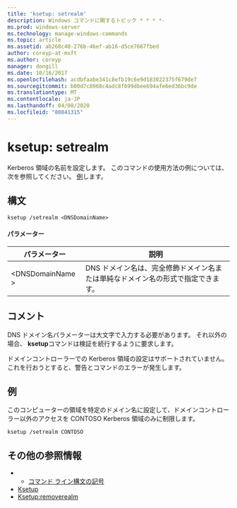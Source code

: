 ```yaml
---
title: 'ksetup: setrealm'
description: Windows コマンドに関するトピック * * * *-
ms.prod: windows-server
ms.technology: manage-windows-commands
ms.topic: article
ms.assetid: ab268c40-276b-46ef-ab16-d5ce7667fbed
author: coreyp-at-msft
ms.author: coreyp
manager: dongill
ms.date: 10/16/2017
ms.openlocfilehash: acdbfaabe341c8efb19c6e9d183022375f679de7
ms.sourcegitcommit: b00d7c8968c4adc8f699dbee694afe6ed36bc9de
ms.translationtype: MT
ms.contentlocale: ja-JP
ms.lasthandoff: 04/08/2020
ms.locfileid: "80841315"
---
```

# <a name="ksetupsetrealm"></a>ksetup: setrealm



Kerberos 領域の名前を設定します。 このコマンドの使用方法の例については、次を参照してください。 [例](#BKMK_Examples)します。

## <a name="syntax"></a>構文

```
ksetup /setrealm <DNSDomainName>
```

#### <a name="parameters"></a>パラメーター

|パラメーター|説明|
|---------|-----------|
|\<DNSDomainName >|DNS ドメイン名は、完全修飾ドメイン名または単純なドメイン名の形式で指定できます。|

## <a name="remarks"></a>コメント

DNS ドメイン名パラメーターは大文字で入力する必要があります。 それ以外の場合、 **ksetup**コマンドは検証を続行するように要求します。

ドメインコントローラーでの Kerberos 領域の設定はサポートされていません。 これを行おうとすると、警告とコマンドのエラーが発生します。

## <a name="examples"></a><a name=BKMK_Examples></a>例

このコンピューターの領域を特定のドメイン名に設定して、ドメインコントローラー以外のアクセスを CONTOSO Kerberos 領域のみに制限します。
```
ksetup /setrealm CONTOSO
```

## <a name="additional-references"></a>その他の参照情報

-   - [コマンド ライン構文の記号](command-line-syntax-key.md)
-   [Ksetup](ksetup.md)
-   [Ksetup:removerealm](ksetup-removerealm.md)